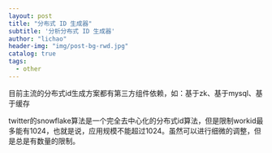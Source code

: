 ```yaml
---
layout: post
title: "分布式 ID 生成器"
subtitle: '分析分布式 ID 生成器'
author: "lichao"
header-img: "img/post-bg-rwd.jpg"
catalog: true
tags:
  - other 
---
```


目前主流的分布式id生成方案都有第三方组件依赖，如：基于zk、基于mysql、基于缓存 


twitter的snowflake算法是一个完全去中心化的分布式id算法，但是限制workid最多能有1024，也就是说，应用规模不能超过1024。虽然可以进行细微的调整，但是总是有数量的限制。